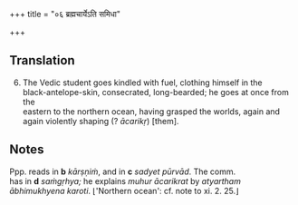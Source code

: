 +++
title = "०६ ब्रह्मचार्येऽति समिधा"

+++
## Translation
6. The Vedic student goes kindled with fuel, clothing himself in the  
black-antelope-skin, consecrated, long-bearded; he goes at once from the  
eastern to the northern ocean, having grasped the worlds, again and  
again violently shaping (? *ācarikṛ*) \[them\].

## Notes
Ppp. reads in **b** *kārṣṇiṁ*, and in **c** *sadyet pūrvād*. The comm.  
has in **d** *saṁgṛhya;* he explains *muhur ācarikrat* by *atyartham  
ābhimukhyena karoti*. ⌊'Northern ocean': cf. note to xi. 2. 25.⌋

